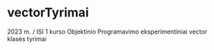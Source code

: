 # vectorTyrimai
 2023 m. / ISI 1 kurso Objektinio Programavimo eksperimentiniai vector klasės tyrimai
